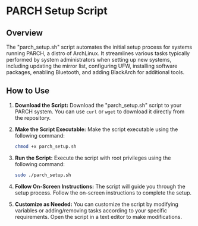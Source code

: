 # PARCH Setup Script

## Overview
The "parch_setup.sh" script automates the initial setup process for systems running PARCH, a distro of ArchLinux. It streamlines various tasks typically performed by system administrators when setting up new systems, including updating the mirror list, configuring UFW, installing software packages, enabling Bluetooth, and adding BlackArch for additional tools.

## How to Use
1. **Download the Script:**
   Download the "parch_setup.sh" script to your PARCH system. You can use `curl` or `wget` to download it directly from the repository.

2. **Make the Script Executable:**
   Make the script executable using the following command:
   ```bash
   chmod +x parch_setup.sh
   ```

3. **Run the Script:**
   Execute the script with root privileges using the following command:
   ```bash
   sudo ./parch_setup.sh
   ```

4. **Follow On-Screen Instructions:**
   The script will guide you through the setup process. Follow the on-screen instructions to complete the setup.

5. **Customize as Needed:**
   You can customize the script by modifying variables or adding/removing tasks according to your specific requirements. Open the script in a text editor to make modifications.
